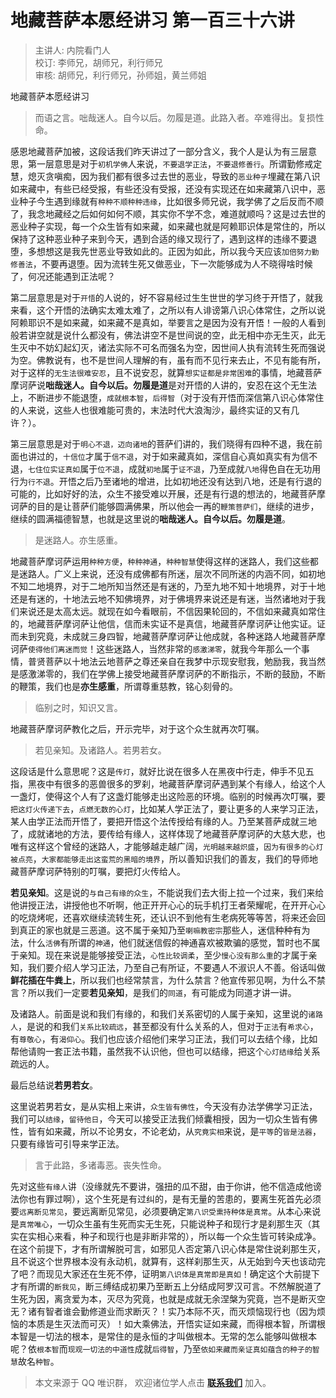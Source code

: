 # 地藏菩萨本愿经讲习 第一百三十六讲

> 主讲人: 内院看门人 <br />
> 校订: 李师兄，胡师兄，利行师兄 <br />
> 审核: 胡师兄，利行师兄，孙师姐，黄兰师姐 <br />

地藏菩萨本愿经讲习

> 而语之言。咄哉迷人。自今以后。勿履是道。此路入者。卒难得出。复损性命。

感恩地藏菩萨加被，这段话我们昨天讲过了一部分含义，我个人是认为有三层意思，第一层意思是对于`初机学佛`人来说，`不要退学正法`，`不要退修善行`。所谓勤修戒定慧，熄灭贪嗔痴，因为我们都有很多过去世的恶业，导致的`恶业种子`埋藏在第八识如来藏中，有些已经受报，有些还没有受报，还没有实现还在如来藏第八识中，恶业种子今生遇到缘就有`种种不顺种种违缘`，比如很多师兄说，我学佛了之后反而不顺了，我念地藏经之后如何如何不顺，其实你不学不念，难道就顺吗？这是过去世的恶业种子实现，每一个众生皆有如来藏，如来藏也就是阿赖耶识体是常住的，所以保持了这种恶业种子来到今天，遇到合适的缘又现行了，遇到这样的违缘不要退堕，多想想这是我先世恶业导致如此的。正因为如此，所以我今天应该`加倍努力勤修善法`，不要再退堕。因为流转生死又做恶业，下一次能够成为人不晓得啥时候了，何况还能遇到正法呢？

第二层意思是对于`开悟`的人说的，好不容易经过生生世世的学习终于开悟了，就我来看，这个开悟的法确实太难太难了，之所以有人诽谤第八识心体常住，之所以说阿赖耶识不是如来藏，如来藏不是真如，举要言之是因为没有开悟！一般的人看到般若讲空就是说什么都没有，佛法讲空不是世间说的空，此无相中亦无生灭，此无生灭中不妨幻起幻灭，诸法实际不可名而强名为空，因世间人执有流转生死而强说为空。佛教说有，也不是世间人理解的有，虽有而不见行来去止，不见有能有所，对于这样的`无生法很难安忍`，且不说安忍，就算`想实证都是非常困难`的事情，地藏菩萨摩诃萨说**咄哉迷人。自今以后。勿履是道**是对开悟的人讲的，安忍在这个无生法上，不断进步不能退堕，`成就根本智`，`后得智`（对于没有开悟而深信第八识心体常住的人来说，这些人也很难能可贵的，末法时代大浪淘沙，最终实证的又有几许？）。

第三层意思是对于`明心不退，迈向诸地`的菩萨们讲的，我们晓得有四种不退，我在前面也讲过的，`十信位`才属于`信不退`，对于如来藏真如，深信自心真如真实有为信不退，`七住位实证真如`属于`位不退`，成就`初地`属于`证不退`，乃至成就`八地`得色自在无功用行为`行不退`。开悟之后乃至诸地的增进，比如初地还没有达到八地，还是有行退的可能的，比如好好的法，众生不接受难以开展，还是有行退的想法的，地藏菩萨摩诃萨的目的是让菩萨们能够圆满佛果，所以他会一再的`鞭策菩萨们`，继续的进步，继续的圆满福德智慧，也就是这里说的**咄哉迷人。自今以后。勿履是道**。

> 是迷路人。亦生感重。

地藏菩萨摩诃萨运用`种种方便`，`种种神通`，`种种智慧`使得这样的迷路人，我们这些都是迷路人。广义上来说，还没有成佛都有所迷，层次不同所迷的内涵不同，如初地不知二地境界，对于二地所知当然还是有迷的，乃至九地不知十地境界，对于十地还是有迷的，十地法云地不知佛境界，对于佛境界来说还是有迷，当然诸地对于我们来说还是太高太远。就现在如今看眼前，不信因果轮回的，不信如来藏真如常住的，地藏菩萨摩诃萨让他信，信而未实证不是真信，地藏菩萨摩诃萨让他实证。证而未到究竟，未成就三身四智，地藏菩萨摩诃萨让他成就，各种迷路人地藏菩萨摩诃萨`使得他们离迷而觉`！这些迷路人，当然非常的`感激涕零`，就我今年那么一个事情，普贤菩萨以十地法云地菩萨之尊还亲自在我梦中示现安慰我，勉励我，我当然是感激涕零的，我们在学佛上接受地藏菩萨摩诃萨的不断指示，不断的鼓励，不断的鞭策，我们也是**亦生感重**，所谓尊重慈教，铭心刻骨的。

> 临别之时，知识又言。

地藏菩萨摩诃萨教化之后，开示完毕，对于这个众生就再次叮嘱。

> 若见亲知。及诸路人。若男若女。

这段话是什么意思呢？这是`传灯`，就好比说在很多人在黑夜中行走，伸手不见五指，黑夜中有很多的恶兽很多的罗刹，地藏菩萨摩诃萨遇到某个有缘人，给这个人一盏灯，使得这个人有了这盏灯能够走出这险恶的环境。临别的时候再次叮嘱，要`把这灯火传递下去`，`点燃无数的心灯`，比如某人学正法了，要让更多的人来学习正法，某人由学正法而开悟了，要把开悟这个法传授给有缘的人。乃至某菩萨成就三地了，成就诸地的方法，要传给有缘人，这样体现了地藏菩萨摩诃萨的大慈大悲，也唯有这样这个曾经的迷路人，才能够越走越广阔，`光明越来越炽盛`，`因为有很多的心灯被点亮`，`大家都能够走出这蛮荒的黑暗的境界`，所以善知识我们的善友，我们的导师地藏菩萨摩诃萨特别的叮嘱，要把灯火传给人。

**若见亲知**。这是说的`与自己有缘的众生`，不能说我们去大街上拉一个过来，我们来给他讲授正法，讲授他也不听啊，他正开开心心的玩手机打王者荣耀呢，在开开心心的吃烧烤呢，还喜欢继续流转生死，还认识不到他有生老病死等等苦，将来还会回到真正的家也就是三恶道。这不属于亲知乃至`喇嘛教密宗`那些人，迷信种种有为法，什么`活佛`有所谓的`神通`，他们就迷信假的神通喜欢被欺骗的感觉，暂时也不属于亲知。现在来说是能够接受正法，`心性比较调柔`，至少`慢心没有那么重`的才属于亲知，我们要介绍人学习正法，乃至自己有所证，不要遇人不淑识人不善。俗话叫做**鲜花插在牛粪上**，所以我们也经常禁言，为什么禁言？他宣传邪见啊，为什么不禁言？所以我们一定要**若见亲知**，是我们的`同道`，有可能成为同道才讲一讲。

及诸路人。前面是说和我们有缘的，和我们关系密切的人属于亲知，这里说的`诸路人`，是说的和我们`关系比较疏远`，甚至都没有什么关系的人，但对于`正法`有`希求心`，有`尊敬心`，有`渴仰心`。我们也应该介绍他们来学习正法，我们可以去结个缘，比如帮他请购一套正法书籍，虽然我不认识他，但也可以结缘，把这个`心灯结缘`给关系疏远的人。

最后总结说**若男若女**。

这里说若男若女，是从实相上来讲，`众生皆有佛性`，今天没有办法学佛学习正法，我们可以`结缘`，`留待他日`，今天可以接受正法我们倾囊相授，因为一切众生皆有佛性，皆有如来藏，所以不论男女，不论老幼，从`究竟实相`来说，是`平等`的`皆是法器`，只要有缘皆可引导来学正法。

> 言于此路，多诸毒恶。丧失性命。

先对这些`有缘人`讲（没缘就先不要讲，强扭的瓜不甜，由于你讲，他不信造成他谤法你也有罪过啊），这个生死是有过纠的，是有无量的苦患的，要离生死首先必须要`远离断见常见`，要远离断见常见，必须要确定`第八识受熏持种体是真常`。从本心来说是`真常唯心`，一切众生虽有生死而实无生死，只能说种子和现行才是刹那生灭（其实在实相心来看，种子和现行也是非断非常的），所以每一个众生皆可转染成净。在这个前提下，才有所谓解脱可言，如邪见人否定第八识心体是常住说刹那生灭，且不说这个世界根本没有永动机，就算有，这样刹那生灭，从无始到今天也该动完了吧？而现见大家还在生死不停，证明`第八识体是真常即是真如`！确定这个大前提下才有所谓的`断我见`，断三缚结成初果乃至断五上分结成阿罗汉可言。不然解脱道了生死为因，离贪爱为本，灭尽为究竟，也就是成就无余涅槃为究竟，岂不是断灭空无？诸有智者谁会勤修道业而求断灭？！实乃本际不灭，而灭烦恼现行也（因为烦恼的本质是生灭法而可灭）！如大乘佛法，开悟实证如来藏，而得根本智，所谓根本智是一切法的根本，是常住的是永恒的才叫做根本。无常的怎么能够叫做根本呢？依`根本智`而`现观一切法的中道性`成就`后得智`，乃至`依如来藏而亲证真如蕴含的种子的智慧`故名`种智`。

> 本文来源于 QQ 唯识群， 欢迎诸位学人点击 **[联系我们](https://mp.weixin.qq.com/s/lZCfWjmLjgNR165Tx4_bCQ)** 加入。
